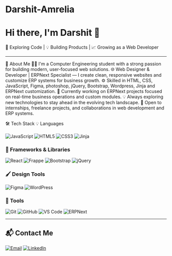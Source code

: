 # Darshit-Amrelia
# Hi there, I'm Darshit 👋

🚀 Exploring Code | 💡 Building Products | 📈 Growing as a Web Developer

---

🚀 About Me
👨‍💻 I'm a Computer Engineering student with a strong passion for building modern, user-focused web solutions.
🌐 Web Designer & Developer | ERPNext Specialist — I create clean, responsive websites and customize ERP systems for business growth.
⚙️ Skilled in HTML, CSS, JavaScript, Figma, photoshop, jQuery, Bootstrap, Wordpress, Jinja and ERPNext customization.
🚧 Currently working on ERPNext projects focused on real-time business operations and custom modules.
💡 Always exploring new technologies to stay ahead in the evolving tech landscape.
🤝 Open to internships, freelance projects, and collaborations in web development and ERP systems.


🛠️ Tech Stack
💡 Languages <br><br>
![JavaScript](https://img.shields.io/badge/-JavaScript-yellow?style=flat-square&logo=javascript)
![HTML5](https://img.shields.io/badge/-HTML5-E34F26?style=flat-square&logo=html5&logoColor=white)
![CSS3](https://img.shields.io/badge/-CSS3-1572B6?style=flat-square&logo=css3)
![Jinja](https://img.shields.io/badge/-Jinja-B41717?style=flat-square)

### 🚀 Frameworks & Libraries
![React](https://img.shields.io/badge/-React-20232A?style=flat-square&logo=react)
![Frappe](https://img.shields.io/badge/-Frappe-4584b6?style=flat-square)
![Bootstrap](https://img.shields.io/badge/-Bootstrap-563D7C?style=flat-square&logo=bootstrap)
![jQuery](https://img.shields.io/badge/-jQuery-0769AD?style=flat-square&logo=jquery)

### 🖌️ Design Tools  
![Figma](https://img.shields.io/badge/-Figma-F24E1E?style=flat-square&logo=figma)
![WordPress](https://img.shields.io/badge/-WordPress-21759B?style=flat-square&logo=wordpress)

### 🔧 Tools  
![Git](https://img.shields.io/badge/-Git-F05032?style=flat-square&logo=git)
![GitHub](https://img.shields.io/badge/-GitHub-181717?style=flat-square&logo=github)
![VS Code](https://img.shields.io/badge/-VSCode-007ACC?style=flat-square&logo=visual-studio-code)
![ERPNext](https://img.shields.io/badge/-ERPNext-4B8BBE?style=flat-square&logo=frappe)

---

## 📬 Contact Me

[![Email](https://img.shields.io/badge/Email-D14836?style=flat-square&logo=gmail&logoColor=white)](mailto:rohan19022@gmail.com)
[![LinkedIn](https://img.shields.io/badge/LinkedIn-blue?style=flat-square&logo=linkedin)]([https://linkedin.com/in/YOUR_USERNAME](https://www.linkedin.com/in/darshit-amrelia-76a4bba5/))
